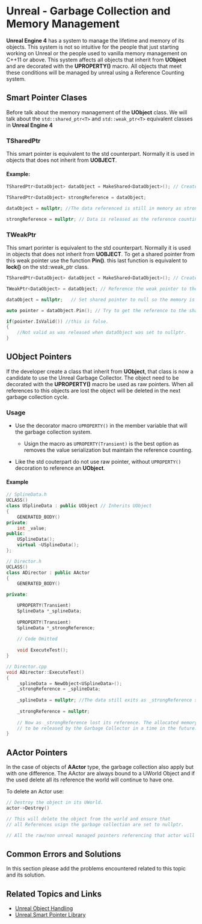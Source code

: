 # Unreal - Garbage Collection and Memory Management

**Unreal Engine 4** has a system to manage the lifetime and memory of its objects. This system is not so intuitive for the people that just starting working on Unreal or the people used to vanilla memory management on C++11 or above. This system affects all objects that inherit from **UObject** and are decorated with the **UPROPERTY()** macro. All objects that meet these conditions will be managed by unreal using a Reference Counting system.

## Smart Pointer Clases
Before talk about the memory management of the **UObject** class. We will talk about the `std::shared_ptr<T>` and `std::weak_ptr<T>` equivalent classes in **Unreal Engine 4**

### TSharedPtr<T>

This smart pointer is equivalent to the std counterpart. Normally it is used in objects that does not inherit from **UOBJECT**.

#### Example:
```cpp
TSharedPtr<DataObject> dataObject = MakeShared<DataObject>(); // Create a Shared Pointer

TSharedPtr<DataObject> strongReference = dataObject;

dataObject = nullptr; //The data referenced is still in memory as strongReference is still pointing it.

strongReference = nullptr; // Data is released as the reference counting reach zero.

```

### TWeakPtr<T>
This smart porinter is equivalent to the std counterpart. Normally it is used in objects that does not inherit from **UOBJECT**. To get a shared pointer from this weak pointer use the function **Pin()**. this last function is equivalent to **lock()** on the std::weak_ptr class.

```cpp
TSharedPtr<DataObject> dataObject = MakeShared<DataObject>(); // Create a Shared Pointer

TWeakPtr<DataObject> = dataObject; // Reference the weak pointer to the shared pointer

dataObject = nullptr;	// Set shared pointer to null so the memory is released.

auto pointer = dataObject.Pin(); // Try to get the reference to the shared pointer

if(pointer.IsValid()) //this is false.
{
	//Not valid as was released when dataObject was set to nullptr.
}

```

## UObject Pointers

If the developer create a class that inherit from **UObject**, that class is now a candidate to use the Unreal Garbage Collector. The object need to be decorated with the **UPROPERTY()** macro be used as raw pointers. When all references to this objects are lost the object will be deleted in the next garbage collection cycle. 

### Usage
* Use the decorator macro `UPROPERTY()` in the member variable that will the garbage collection system.
	* Usign the macro as `UPROPERTY(Transient)` is the best option as removes the value serialization but maintain the reference counting.

* Like the std couterpart do not use raw pointer, without `UPROPERTY()` decoration to reference an **UObject**.

#### Example

```cpp
// SplineData.h
UCLASS()
class USplineData : public UObject // Inherits UObject
{
	GENERATED_BODY()
private:
	int _value;
public:
	USplineData();
	virtual ~USplineData();
};
```

```cpp
// Director.h
UCLASS()
class ADirector : public AActor
{
	GENERATED_BODY()

private: 

	UPROPERTY(Transient)
	SplineData *_splineData;
    
	UPROPERTY(Transient)
	SplineData *_strongReference;
    
    // Code Omitted
    
    void ExecuteTest();
}
```

```cpp
// Director.cpp
void ADirector::ExecuteTest()
{
	_splineData = NewObject<USplineData>();
	_strongReference = _splineData;
    
	_splineData = nullptr; //The data still exits as _strongReference still have a reference to it.
    
   	_strongReference = nullptr;
    
    // Now as _strongReference lost its reference. The allocated memory is free 
    // to be released by the Garbage Collector in a time in the future.
}
```

## AActor Pointers

In the case of objects of **AActor** type, the garbage collection also apply but with one difference. The AActor are always bound to a UWorld Object and if the used delete all its reference the world will continue to have one.

To delete an Actor use:

```cpp
// Destroy the object in its UWorld.
actor->Destroy()

// This will delete the object from the world and ensure that
// all References usign the garbage collection are set to nullptr.

// All the raw/non unreal managed pointers referencing that actor will become invalid.

```
## Common Errors and Solutions

In this section please add the problems encountered related to this topic and its solution.

## Related Topics and Links

* [Unreal Object Handling](https://docs.unrealengine.com/en-US/Programming/UnrealArchitecture/Objects/Optimizations/index.html)
* [Unreal Smart Pointer Library](https://docs.unrealengine.com/en-US/Programming/UnrealArchitecture/SmartPointerLibrary/index.html)